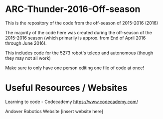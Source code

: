 # ARC-Thunder-2016-Off-season
This is the repository of the code from the off-season of 2015-2016 (2016)

  The majority of the code here was created during the off-season of the 2015-2016 season (which primarily is approx. from End of April 2016 through June 2016).
  
  This includes code for the 5273 robot's teleop and autonomous (though they may not all work)
  
  Make sure to only have one person editing one file of code at once!
  
# Useful Resources / Websites
  Learning to code - Codecademy
      https://www.codecademy.com/

  Andover Robotics Website
      [insert website here]
